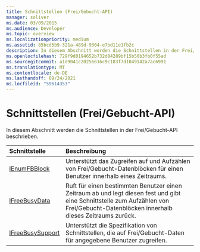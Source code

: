```yaml
---
title: Schnittstellen (Frei/Gebucht-API)
manager: soliver
ms.date: 03/09/2015
ms.audience: Developer
ms.topic: overview
ms.localizationpriority: medium
ms.assetid: 85bcd5b9-321a-489d-9304-e7bd11e1fb2c
description: In diesem Abschnitt werden die Schnittstellen in der Frei/Gebucht-API beschrieben.
ms.openlocfilehash: 729f9d0194652b732d84289bf15b50b3fb0f55ad
ms.sourcegitcommit: a1d9041c20256616c9c183f7d1049142a7ac6991
ms.translationtype: MT
ms.contentlocale: de-DE
ms.lasthandoff: 09/24/2021
ms.locfileid: "59614353"
---
```

# <a name="interfaces-freebusy-api"></a>Schnittstellen (Frei/Gebucht-API)

In diesem Abschnitt werden die Schnittstellen in der Frei/Gebucht-API beschrieben.
  
|**Schnittstelle**|**Beschreibung**|
|:-----|:-----|
|[IEnumFBBlock](ienumfbblock.md) <br/> |Unterstützt das Zugreifen auf und Aufzählen von Frei/Gebucht-Datenblöcken für einen Benutzer innerhalb eines Zeitraums.  <br/> |
|[IFreeBusyData](ifreebusydata.md) <br/> |Ruft für einen bestimmten Benutzer einen Zeitraum ab und legt diesen fest und gibt eine Schnittstelle zum Aufzählen von Frei/Gebucht-Datenblöcken innerhalb dieses Zeitraums zurück.  <br/> |
|[IFreeBusySupport](ifreebusysupport.md) <br/> |Unterstützt die Spezifikation von Schnittstellen, die auf Frei/Gebucht-Daten für angegebene Benutzer zugreifen.  <br/> |
   

